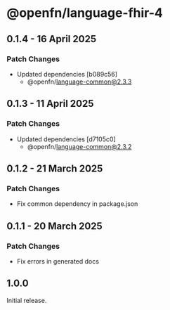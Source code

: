 # @openfn/language-fhir-4

## 0.1.4 - 16 April 2025

### Patch Changes

* Updated dependencies \[b089c56]
  * @openfn/language-common@2.3.3

## 0.1.3 - 11 April 2025

### Patch Changes

* Updated dependencies \[d7105c0]
  * @openfn/language-common@2.3.2

## 0.1.2 - 21 March 2025

### Patch Changes

* Fix common dependency in package.json

## 0.1.1 - 20 March 2025

### Patch Changes

* Fix errors in generated docs

## 1.0.0

Initial release.
